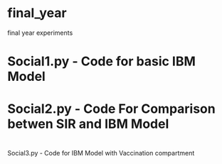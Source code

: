 # final_year
final year experiments


<h1> Social1.py - Code for basic IBM Model </h1>
<h1> Social2.py - Code For Comparison betwen SIR and IBM Model</h1>
<h1></h1> Social3.py - Code for IBM Model with Vaccination compartment </h1>
